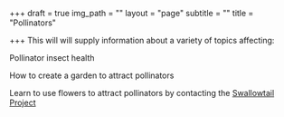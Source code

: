 +++
draft = true
img_path = ""
layout = "page"
subtitle = ""
title = "Pollinators"

+++
This will will supply information about a variety of topics affecting:

Pollinator insect health

How to create a garden to attract pollinators

Learn to use flowers to attract pollinators by contacting the  [Swallowtail Project ](http://www.projectswallowtail.ca)